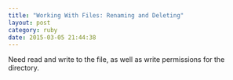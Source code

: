 ```yaml
---
title: "Working With Files: Renaming and Deleting" 
layout: post
category: ruby
date: 2015-03-05 21:44:38 
---
```


Need read and write to the file, as well as write permissions for the directory.